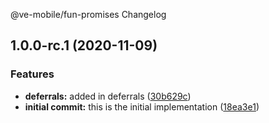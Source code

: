 @ve-mobile/fun-promises Changelog

## 1.0.0-rc.1 (2020-11-09)


### Features

* **deferrals:** added in deferrals ([30b629c](https://github.com/RobertFischer/fun-promises/commit/30b629c5d61d81ca9640429eb9cd398452cf15f2))
* **initial commit:** this is the initial implementation ([18ea3e1](https://github.com/RobertFischer/fun-promises/commit/18ea3e1e9efe4ef61bc9ca912b97f02a125a9ea6))
